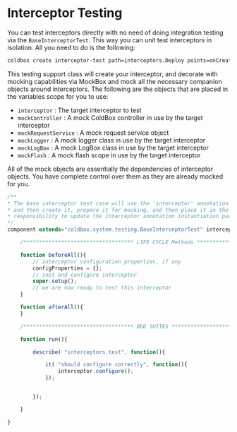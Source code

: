 # Interceptor Testing

You can test interceptors directly with no need of doing integration testing via the `BaseInterceptorTest`. This way you can unit test interceptors in isolation. All you need to do is the following:

```bash
coldbox create interceptor-test path=interceptors.Deploy points=onCreate --open
```

This testing support class will create your interceptor, and decorate with mocking capabilities via MockBox and mock all the necessary companion objects around interceptors. The following are the objects that are placed in the variables scope for you to use:

* `interceptor` : The target interceptor to test
* `mockController` : A mock ColdBox controller in use by the target interceptor
* `mockRequestService` : A mock request service object
* `mockLogger` : A mock logger class in use by the target interceptor
* `mockLogBox` : A mock LogBox class in use by the target interceptor
* `mockFlash` : A mock flash scope in use by the target interceptor

All of the mock objects are essentially the dependencies of interceptor objects. You have complete control over them as they are already mocked for you.

```javascript
/**
* The base interceptor test case will use the 'interceptor' annotation as the instantiation path to the interceptor
* and then create it, prepare it for mocking, and then place it in the variables scope as 'interceptor'. It is your
* responsibility to update the interceptor annotation instantiation path.
*/
component extends="coldbox.system.testing.BaseInterceptorTest" interceptor="interceptors.test"{

    /*********************************** LIFE CYCLE Methods ***********************************/

    function beforeAll(){
        // interceptor configuration properties, if any
        configProperties = {};
        // init and configure interceptor
        super.setup();
        // we are now ready to test this interceptor
    }

    function afterAll(){
    }

    /*********************************** BDD SUITES ***********************************/

    function run(){

        describe( "interceptors.test", function(){

            it( "should configure correctly", function(){
                interceptor.configure();
            });


        });

    }

}
```

